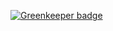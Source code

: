 

[![Greenkeeper badge](https://badges.greenkeeper.io/jagreehal/node-benchmark.svg)](https://greenkeeper.io/)